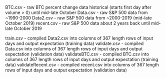 BTC.csv	- raw BTC percent change data historical (starts first day after volume > 0) until mid-late October
Data.csv - raw S&P 500 data from ~1990-2000
Data2.csv	- raw S&P 500 data from ~2000-2019 (mid-late October 2019)
recent.csv - raw S&P 500 data about 2 years back until mid-late October 2019

train.csv	- compiled Data2.csv into columns of 367 length rows of input days and output expectation (training data)
validate.csv	- compiled Data.csv into columns of 367 length rows of input days and output expectation (validation data)
validateBTC.csv	- compiled BTC.csv into columns of 367 length rows of input days and output expectation (training data)
validateRecent.csv - compiled recent.csv into columns of 367 length rows of input days and output expectation (validation data)
